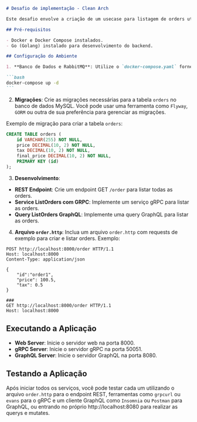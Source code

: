 ````markdown
# Desafio de implementação - Clean Arch

Este desafio envolve a criação de um usecase para listagem de orders utilizando diferentes abordagens: REST, gRPC e GraphQL.

## Pré-requisitos

- Docker e Docker Compose instalados.
- Go (Golang) instalado para desenvolvimento do backend.

## Configuração do Ambiente

1. **Banco de Dados e RabbitMQ**: Utilize o `docker-compose.yaml` fornecido para subir o MySQL e o RabbitMQ. Execute o comando abaixo para iniciar os serviços:

```bash
docker-compose up -d
```
````

2. **Migrações**: Crie as migrações necessárias para a tabela `orders` no banco de dados MySQL. Você pode usar uma ferramenta como `Flyway`, `GORM` ou outra de sua preferência para gerenciar as migrações.

Exemplo de migração para criar a tabela `orders`:

```sql
CREATE TABLE orders (
    id VARCHAR(255) NOT NULL,
    price DECIMAL(10, 2) NOT NULL,
    tax DECIMAL(10, 2) NOT NULL,
    final_price DECIMAL(10, 2) NOT NULL,
    PRIMARY KEY (id)
);
```

3. **Desenvolvimento**:

- **REST Endpoint**: Crie um endpoint GET `/order` para listar todas as orders.
- **Service ListOrders com GRPC**: Implemente um serviço gRPC para listar as orders.
- **Query ListOrders GraphQL**: Implemente uma query GraphQL para listar as orders.

4. **Arquivo `order.http`**: Inclua um arquivo `order.http` com requests de exemplo para criar e listar orders. Exemplo:

```http
POST http://localhost:8000/order HTTP/1.1
Host: localhost:8000
Content-Type: application/json

{
    "id":"order1",
    "price": 100.5,
    "tax": 0.5
}

###
GET http://localhost:8000/order HTTP/1.1
Host: localhost:8000
```

## Executando a Aplicação

- **Web Server**: Inicie o servidor web na porta 8000.
- **gRPC Server**: Inicie o servidor gRPC na porta 50051.
- **GraphQL Server**: Inicie o servidor GraphQL na porta 8080.

## Testando a Aplicação

Após iniciar todos os serviços, você pode testar cada um utilizando o arquivo `order.http` para o endpoint REST, ferramentas como `grpcurl` ou `evans` para o gRPC e um cliente GraphQL como `Insomnia` ou `Postman` para GraphQL, ou entrando no próprio http://localhost:8080 para realizar as querys e mutates.
